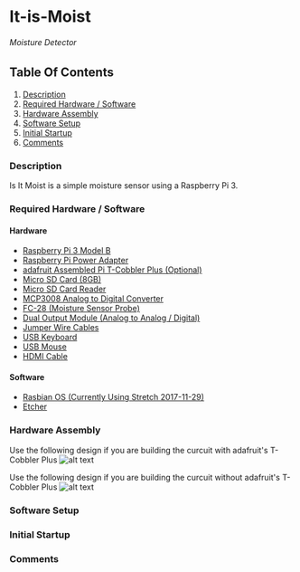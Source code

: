 # It-is-Moist
###### Moisture Detector

## Table Of Contents
1. [Description](#Description)
2. [Required Hardware / Software](#required-hardware-/-software)
3. [Hardware Assembly](#hardware-assembly)
4. [Software Setup](#software-setup)
5. [Initial Startup](#initial-startup)
6. [Comments](#comments)


### Description
Is It Moist is a simple moisture sensor using a Raspberry Pi 3.

### Required Hardware / Software
#### Hardware
* [Raspberry Pi 3 Model B](https://raw.githubusercontent.com/V-Socrates/It-is-Moist/master/Documentation/IMAGES-VIDEOS/Build%20Related/Raspberry%20Pi%203%20Model%20B.jpg)
* [Raspberry Pi Power Adapter](https://raw.githubusercontent.com/V-Socrates/It-is-Moist/master/Documentation/IMAGES-VIDEOS/Build%20Related/Raspberry%20Pi%20Power%20Supply.jpg)
* [adafruit Assembled Pi T-Cobbler Plus (Optional)](https://raw.githubusercontent.com/V-Socrates/It-is-Moist/master/Documentation/IMAGES-VIDEOS/Build%20Related/Adafruit%20T-Cobbler%20Plus.jpg)
* [Micro SD Card (8GB)](https://raw.githubusercontent.com/V-Socrates/It-is-Moist/master/Documentation/IMAGES-VIDEOS/Build%20Related/Micro%20SD%20Card.jpg)
* [Micro SD Card Reader](https://raw.githubusercontent.com/V-Socrates/It-is-Moist/master/Documentation/IMAGES-VIDEOS/Build%20Related/Micro%20SD%20Card%20Reader.jpg)
* [MCP3008 Analog to Digital Converter](https://raw.githubusercontent.com/V-Socrates/It-is-Moist/master/Documentation/IMAGES-VIDEOS/Build%20Related/MCP3008.jpg)
* [FC-28 (Moisture Sensor Probe)](https://raw.githubusercontent.com/V-Socrates/It-is-Moist/master/Documentation/IMAGES-VIDEOS/Build%20Related/Moisture%20Sensor%20Probe.jpg)
* [Dual Output Module (Analog to Analog / Digital)](https://raw.githubusercontent.com/V-Socrates/It-is-Moist/master/Documentation/IMAGES-VIDEOS/Build%20Related/Dual%20Output%20Module.jpg)
* [Jumper Wire Cables](https://raw.githubusercontent.com/V-Socrates/It-is-Moist/master/Documentation/IMAGES-VIDEOS/Build%20Related/Jumper%20Wire.jpg)
* [USB Keyboard](https://raw.githubusercontent.com/V-Socrates/It-is-Moist/master/Documentation/IMAGES-VIDEOS/Build%20Related/USB%20Keyboard.png)
* [USB Mouse](https://raw.githubusercontent.com/V-Socrates/It-is-Moist/master/Documentation/IMAGES-VIDEOS/Build%20Related/USB%20Mouse.jpeg)
* [HDMI Cable](https://raw.githubusercontent.com/V-Socrates/It-is-Moist/master/Documentation/IMAGES-VIDEOS/Build%20Related/HDMI%20Cable.jpg)
#### Software
* [Rasbian OS (Currently Using Stretch 2017-11-29)](https://drive.google.com/file/d/1Ecotum-11qHcblA57sbwOcbmJJJ9XkQF/view?usp=sharing)
* [Etcher](https://etcher.io/)
### Hardware Assembly
Use the following design if you are building the curcuit with adafruit's T-Cobbler Plus
![alt text](https://raw.githubusercontent.com/V-Socrates/It-is-Moist/master/Documentation/IMAGES-VIDEOS/Build%20Related/Is%20It%20Moist%20(T-Cobbler).png)

Use the following design if you are building the curcuit without adafruit's T-Cobbler Plus
![alt text](https://raw.githubusercontent.com/V-Socrates/It-is-Moist/master/Documentation/IMAGES-VIDEOS/Build%20Related/Is%20It%20Moist.jpg)

### Software Setup

### Initial Startup

### Comments
